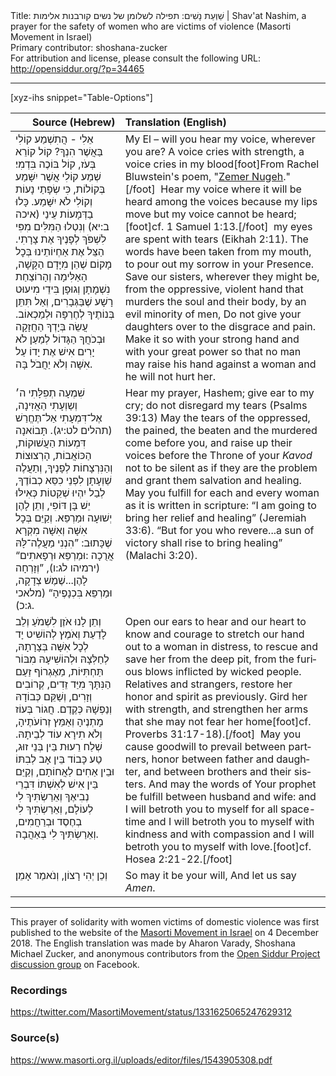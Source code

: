 <html>
<head></head>
<body>
Title: שַׁוְעַת נָשִׁים: תפילה לשלומן של נשים קורבנות אלימות | Shav'at Nashim, a prayer for the safety of women who are victims of violence (Masorti Movement in Israel)<br />
Primary contributor: shoshana-zucker<br />
For attribution and license, please consult the following URL: <a href="http://opensiddur.org/?p=34465">http://opensiddur.org/?p=34465</a>
<p />
<hr />

[xyz-ihs snippet="Table-Options"]<table style="margin-left: auto; margin-right: auto;" class="draggable">
<thead><tr><th id="x" style="text-align: right;">Source (Hebrew)</th><th style="text-align: left;">Translation (English)</th></tr></thead>
<tbody>
<tr><td style="vertical-align:top;">
<div class="liturgy" lang="he">
אֵלִי - הֲתִשְׁמַע קוֹלִי בַּאֲשֶׁר הִנְךָ? 
קוֹל קוֹרֵא בְּעֹז, קוֹל בּוֹכֶה בִּדְמִי׃ 
שְׁמַע קוֹלִי אֲשֶׁר יִשָּׁמַע בְּקוֹלוֹת, 
כִּי שְׂפָתַי נָעוֹת וְקוֹלִי לֹא יִשָּׁמַע. 
כָּלוּ בַדְּמָעוֹת עֵינַי <span class="citation">(איכה ב:יא)</span> 
וְנִטְלוּ הַמִּלִּים מִפִּי 
לִשְׁפֹּךְ לְפָנֶיךָ אֶת צָרָתִי. 
הַצֵּל אֶת אַחְיוֹתֵינוּ בְּכׇל מָקוֹם 
שֶׁהֵן מִיָּדָם הַקָּשָׁה, 
הָאַלִּימָה וְהָרוֹצַחַת נִשְׁמָתָן וְגוּפָן 
בִּידֵי מִיעוּט רָשָׁע שֶׁבַּגְּבָרִים, 
וְאַל תִּתֵּן בְּנוֹתֶיךָ לְחֶרְפָּה וּלְמַכְאוֹב. 
עֲשֵׂה בְּיָדְךָ הַחֲזָקָה וּבְכֹחֲךָ הַגָּדוֹל 
לְמַעַן לֹא יָרִים אִישׁ אֶת יָדוֹ עַל אִשָּׁה 
וְלֹא יַחֲבֹל בָּה.
</span></div></td>
 
<td style="vertical-align:top;">
<div class="english" lang="en">
My El – will you hear my voice, wherever you are? 
A voice cries with strength, a voice cries in my blood[foot]From Rachel Bluwstein's poem, "<a href="https://benyehuda.org/read/4548">Zemer Nugeh</a>."[/foot]&nbsp;
Hear my voice where it will be heard among the voices 
because my lips move but my voice cannot be heard;[foot]cf. 1 Samuel 1:13.[/foot]&nbsp;
my eyes are spent with tears <span class="citation">(Eikhah 2:11)</span>.
The words have been taken from my mouth, 
to pour out my sorrow in your Presence. 
Save our sisters, wherever they might be, 
from the oppressive, violent hand 
that murders the soul and their body, 
by an evil minority of men, 
Do not give your daughters over to the disgrace and pain.
Make it so with your strong hand and with your great power
so that no man may raise his hand against a woman
and he will not hurt her.
</div></td></tr>


<tr><td style="vertical-align:top;">
<div class="liturgy" lang="he">
שִׁמְעָה תְפִלָּתִי ה׳ וְשַוְעָתִי הַאֲזִינָה, 
אֶל־דִּמְעָתִי אַל־תֶּחֱרַשׁ <span class="citation">(תהלים לט:יג)</span>. 
תָּבוֹאנָה דִּמְעוֹת הַעֲשׁוּקוֹת, 
הַכּוֹאֲבוֹת, הָרְצוּצוֹת וְהַנִּרְצָחוֹת לְפָנֶיךָ, 
וְתַעֲלֶה שַׁוְעָתָן לִפְנֵי כִסֵּא כְבוֹדֶךָ, 
לְבַל יִהְיוּ שְׁקֵטוֹת כְּאִילּוּ יֵשׁ בָּן דּוֹפִי, 
וְתֵן לָהֶן יְשׁוּעָה וּמַרְפֵּא. 
וְקַיֵּם בְּכׇל אִשָּׁה וְאִשָּׁה מִקְרָא שֶׁכָּתוּב: 
”הִנְנִי מַעֲלֶה־לָּהּ אֲרֻכָה :וּמַרְפֵּא וּרְפָאתִים“ <span class="citation">(ירמיהו לג:ו)</span>, 
”וְזָרְחָה לָהֶן...שֶׁמֶשׁ צְדָקָה, וּמַרְפֵּא בִּכְנָפֶיהָ“ <span class="citation">(מלאכי ג:כ)</span>.
</span></div></td>
 
<td style="vertical-align:top;">
<div class="english" lang="en">
Hear my prayer, Hashem; give ear to my cry; 
do not disregard my tears <span class="citation">(Psalms 39:13)</span>
May the tears of the oppressed, 
the pained, the beaten and the murdered come before you,
and raise up their voices before the Throne of your <em>Kavod</em>
not to be silent as if they are the problem 
and grant them salvation and healing.
May you fulfill for each and every woman as it is written in scripture:
“I am going to bring her relief and healing” <span class="citation">(Jeremiah 33:6)</span>.
“But for you who revere...a sun of victory shall rise to bring healing” <span class="citation">(Malachi 3:20)</span>.
</div></td></tr>


<tr><td style="vertical-align:top;">
<div class="liturgy" lang="he">
וְתֵן לָנוּ אֹזֶן לִשְׁמֹעַ וְלֵב לָדַעַת 
וְאֹמֶץ לְהוֹשִׁיט יָד לְכׇל אִשָּׁה בְּצָרָתָהּ, 
לְחַלְּצָהּ וּלְהוֹשִׁיעָהּ מִבּוֹר תַּחְתִּיּוֹת, 
מֵאֶגְרוֹף זַעַם הַנִּתָּךְ מִיַּד זֵדִים, 
קְרוֹבִים וְזָרִים, 
וְשַׁקֵּם כְּבוֹדָהּ וְנַפְשָׁהּ כְּקֶדֶם. 
חֲגוֹר בְּעוֹז מָתְנֶיהָ וְאַמֵּץ זְרוֹעֹתֶיהָ, 
וְלֹא תִירָא עוֹד לְבֵיתָהּ. 
שְׁלַח רֵעוּת בֵּין בְּנֵי זוּג, 
טַע כָּבוֹד בֵּין אָב לְבִתּוֹ 
וּבֵין אַחִים לַאֲחוֹתָם, 
וְקַיֵּם בֵּין אִישׁ לְאִשְׁתּוֹ דִּבְרֵי נְבִיאֶךָ 
וְאֵרַשְׂתִּיךְ לִי לְעוֹלָם, 
וְאֵרַשְׂתִּיךְ לִי בְחֶסֶד וּבְרַחֲמִים, 
וְאֵרַשְׂתִּיךְ לִי בְּאַהֲבָה.
</span></div></td>
 
<td style="vertical-align:top;">
<div class="english" lang="en">
Open our ears to hear and our heart to know
and courage to stretch our hand out to a woman in distress,
to rescue and save her from the deep pit,
from the furious blows inflicted by wicked people. 
Relatives and strangers,
restore her honor and spirit as previously.
Gird her with strength, and strengthen her arms 
that she may not fear her home[foot]cf. Proverbs 31:17-18).[/foot]&nbsp;
May you cause goodwill to prevail between partners,
honor between father and daughter, 
and between brothers and their sisters.
And may the words of Your prophet be fulfill between husband and wife:
and I will betroth you to myself for all space-time
and I will betroth you to myself with kindness and with compassion
and I will betroth you to myself with love.[foot]cf. Hosea 2:21-22.[/foot]
</div></td></tr>


<tr><td style="vertical-align:top;">
<div class="liturgy" lang="he">
וְכֵן יְהִי רָצוֹן, 
וְנֹאמַר אָמֵן׃
</span></div></td>
 
<td style="vertical-align:top;">
<div class="english" lang="en">
So may it be your will,
And let us say <em>Amen</em>.
</div></td></tr>
</tbody></table>

<hr />

This prayer of solidarity with women victims of domestic violence was first published to the website of the <a href="https://www.masorti.org.il/shavatnashim">Masorti Movement in Israel</a> on 4 December 2018. The English translation was made by Aharon Varady, Shoshana Michael Zucker, and anonymous contributors from the <a href="https://facebook.com/groups/opensiddur">Open Siddur Project discussion group</a> on Facebook.

<h3>Recordings</h3>

https://twitter.com/MasortiMovement/status/1331625065247629312

<h3>Source(s)</h3>

https://www.masorti.org.il/uploads/editor/files/1543905308.pdf



&nbsp;
</body>
</html>